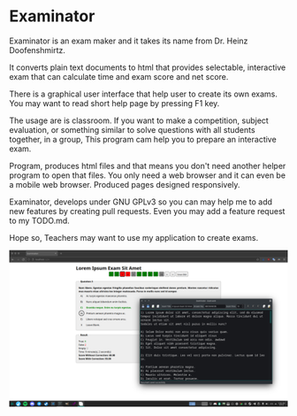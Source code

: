 # Examinator

Examinator is an exam maker and it takes its name from Dr. Heinz Doofenshmirtz.

It converts plain text documents to html that provides selectable, interactive exam that can calculate time and exam score and net score.

There is a graphical user interface that help user to create its own exams. You may want to read short help page by pressing F1 key.

The usage are is classroom. If you want to make a competition, subject evaluation, or something similar to solve questions with all students together, in a group, This program cam help you to prepare an interactive exam.

Program, produces html files and that means you don't need another helper program to open that files. You only need a web browser and it can even be a mobile web browser. Produced pages designed responsively.

Examinator, develops under GNU GPLv3 so you can may help me to add new features by creating pull requests. Even you may add a feature request to my TODO.md.

Hope so, Teachers may want to use my application to create exams.

![An Exam Created With Examinator](https://raw.githubusercontent.com/Elagoht/Examinator/main/screenshot.png)
